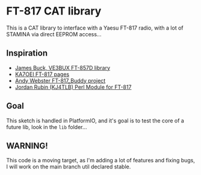 # FT-817 CAT library

This is a CAT library to interface with a Yaesu FT-817 radio, with a lot of STAMINA via direct EEPROM access...

## Inspiration

- [James Buck, VE3BUX FT-857D library](http://www.ve3bux.com)
- [KA7OEI FT-817 pages](http://www.ka7oei.com/ft817pg.shtml)
- [Andy Webster FT-817_Buddy project](https://github.com/g7uhn/ft817_buddy)
- [Jordan Rubin (KJ4TLB) Perl Module for FT-817](https://metacpan.org/pod/Ham::Device::FT817COMM)

## Goal

This sketch is handled in PlatformIO, and it's goal is to test the core of a future lib, look in the `lib` folder...

## WARNING!

This code is a moving target, as I'm adding a lot of features and fixing bugs, I will work on the main branch util declared stable.
